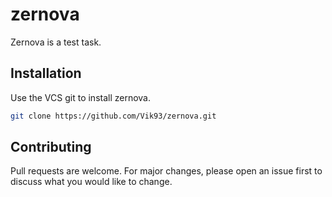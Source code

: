 # zernova

Zernova is a test task.

## Installation

Use the VCS git to install zernova.

```bash
git clone https://github.com/Vik93/zernova.git
```

## Contributing
Pull requests are welcome. For major changes, please open an issue first to discuss what you would like to change.
